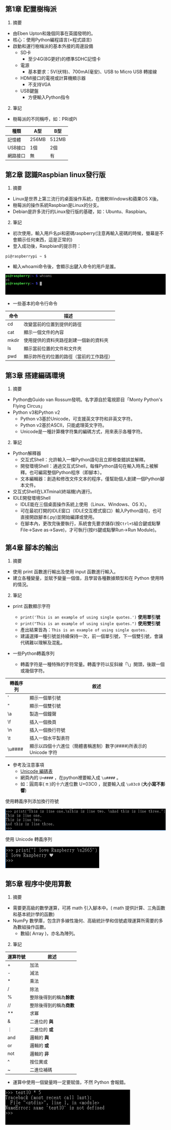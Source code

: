 ## 第1章 配置樹梅派
1. 摘要
+ 由Eben Upton和幾個同事在英國發明的。
+ 核心：使用Python編程語言(=程式語言)
+ 啟動和運行樹梅派的基本外接的周邊設備
    - SD卡
        * 至少4G(8G更好)的標準SDHC記憶卡
    - 電源
        * 基本要求：5V(伏特)、700mA(毫安)、USB to Micro USB 轉接線
    - HDMI接口的電視或計算機顯示器
        * 不支持VGA
    - USB鍵盤
        * 方便輸入Python指令
2. 筆記

+ 樹莓派的不同稱呼，如：PRi或Pi

種類    | A型 | B型
------ | -----| ------
記憶體  | 256MB | 512MB 
USB接口 | 1個 | 2個 
網路接口 | 無 | 有 


## 第2章 認識Raspbian linux發行版
1. 摘要
+ Linux是世界上第三流行的桌面操作系統，在微軟Windows和蘋果OS X後。
+ 樹莓派的操作系統Raspbian是Linux的分支。
+ Debian是許多流行的Linux發行版的基礎，如：Ubuntu、Raspbian。
2. 筆記
+ 初次使用，輸入用戶名pi和密碼raspberry(注意再輸入密碼的時候，螢幕是不會顯示任何東西，這是正常的)
+ 登入成功後，Raspbian的提示符：

```
pi@raspberrypi ~ $
```

+ 輸入whoami命令後，會顯示出鍵入命令的用戶是誰。

![image](https://raw.githubusercontent.com/a010891000/test/master/image/Raspbian/1.png)

+ 一些基本的命令行命令

命令   | 描述 
------ | -----
cd     | 改變當前的位置到提供的路徑 
cat    | 顯示一個文件的內容
mkdir  | 使用提供的資料夾路徑創建一個新的資料夾
ls     | 顯示當前位置的文件和文件夾
pwd    | 顯示妳所在的位置的路徑（當前的工作路徑）

## 第3章 搭建編碼環境
1. 摘要
+ Python由Guido van Rossum發明。名字源自於電視節目「Monty Python's Flying Circus」
+ Python v3和Python v2
    - Python v3基於Unicode，可支援英文字符和非英文字符。 
    - Python v2基於ASCII，只能處理英文字符。
    - Unicode是一種計算機字符集的編碼方式，用來表示各種字符。
2. 筆記
+ Python解釋器
    - 交互式Shell：允許輸入一條Python語句且立即檢查錯誤並解釋。
    - 開發環境Shell：通過交互式Shell，每條Python語句在輸入時馬上被解釋。也可編寫整個Python程序（即腳本）。
    - 文本編輯器：創造和修改文件文本的程序，僅幫助個人創建一個Python腳本文件。
+ 交互式Shell在LXTminal(終端機)內運行。
+ IDLE開發環境Shell
    - IDLE能在三個桌面操作系統上使用（Linux、Windows、OS X）。
    - 可在最初打開的IDLE窗口（IDLE交互模式窗口）輸入Python語句，也可直接開啟腳本(.py)並開始編譯或使用。
    - 在腳本內，更改完後要執行，系統會先要求儲存(按`Ctrl+S`組合鍵或點擊File→Save as→Save)，才可執行(按`F5`鍵或點擊Run→Run Module)。

## 第4章 腳本的輸出
1. 摘要
+ 使用 print 函數進行輸出及使用 input 函數進行輸入。
+ 建立各種變量，並賦予變量一個值，且學習各種數據類型和在 Python 使用時的情況。
2. 筆記
+ print 函數顯示字符
    - `print('This is an example of using single quotes.')`  **使用單引號**
    - `print("This is an example of using single quotes.")`  **使用雙引號**
    - 產出結果皆為：`This is an example of using single quotes.`
    - 建議選擇一種引號並持續保持一次，前一個單引號，下一個雙引號，會讓代碼難以理解及混亂。

+ 一些Python轉義序列
    - 轉義字符是一種特殊的字符常量。轉義字符以反斜線「\」開頭，後跟一個或幾個字符。
    

轉義序列 | 敘述
------- | -------
\'      | 顯示一個單引號
\"      | 顯示一個雙引號
\a      | 製造一個鐘聲
\f      | 插入一個換頁
\n      | 插入一個換行符號
\t      | 插入一個水平製表符
\u####  | 顯示以四個十六進位（簡體書稱進制）數字(####)所表示的 Unicode 字符


+ 參考及注意事項 
    - [Unicode 編碼表](http://jicheng.tw/hanzi/unicode.html)
    - 網頁內的 `U+####` ，在python裡要輸入成 `\u####` 。
    - 如：圓周率( π )的十六進位數 U+03C0 ，就要輸入成 `\u03c0` (**大小寫不影響**)

使用轉義序列添加換行符號

![image](https://raw.githubusercontent.com/a010891000/test/master/image/Raspbian/3.png)

使用 Unicode 轉義序列

![image](https://raw.githubusercontent.com/a010891000/test/master/image/Raspbian/4.png)

## 第5章 程序中使用算數
1. 摘要
+ 需要更高級的數學運算，可將 math 引入腳本中。( math 提供計算、三角函數和基本統計學的函數)
+ NumPy 數學庫，包含許多線性幾何、高級統計學和信號處理運算所需要的多為數組操作函數。
    - 數組( Array )，亦名為陣列。

2. 筆記

運算符號 | 敘述
------- | -------
+| 加法
-| 減法
*| 乘法
/| 除法
% | 整除後得到的稱為**餘數**
//| 整除後得到的稱為**商數**
**| 求冪
& | 二進位的 **與**
｜ | 二進位的 **或**
and | 邏輯的 **與**
or  | 邏輯的 **或**
not | 邏輯的 **非**
^ | 按位異或
~ | 二進位補碼

+ 運算中使用一個變量時一定要賦值，不然 Python 會報錯。

![image](https://raw.githubusercontent.com/a010891000/test/master/image/Raspbian/5.png)


